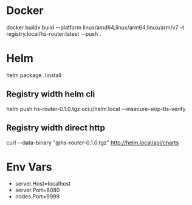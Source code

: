 # Docker
docker buildx build --platform linux/amd64,linux/arm64,linux/arm/v7 -t registry.local/hs-router:latest --push .

# Helm
helm package .\install

## Registry width helm cli
helm push hs-router-0.1.0.tgz  oci://helm.local --insecure-skip-tls-verify

## Registry width direct http
curl --data-binary "@hs-router-0.1.0.tgz" http://helm.local/api/charts

# Env Vars
- server.Host=localhost
- server.Port=8080
- nodes.Port=9999


 


 
 

